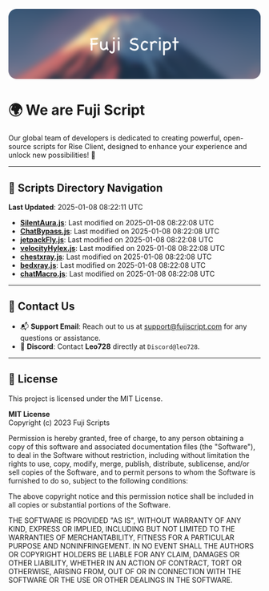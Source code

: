 ![Banner](.github/b.webp)

# 🌍 **We are Fuji Script**

Our global team of developers is dedicated to creating powerful, open-source scripts for Rise Client, designed to enhance your experience and unlock new possibilities! 🌟

---
<!-- SCRIPTS_NAVIGATION_START -->
## 📂 **Scripts Directory Navigation**

**Last Updated**: 2025-01-08 08:22:11 UTC

- **[SilentAura.js](scripts/SilentAura.js)**: Last modified on 2025-01-08 08:22:08 UTC
- **[ChatBypass.js](scripts/ChatBypass.js)**: Last modified on 2025-01-08 08:22:08 UTC
- **[jetpackFly.js](scripts/jetpackFly.js)**: Last modified on 2025-01-08 08:22:08 UTC
- **[velocityHylex.js](scripts/velocityHylex.js)**: Last modified on 2025-01-08 08:22:08 UTC
- **[chestxray.js](scripts/chestxray.js)**: Last modified on 2025-01-08 08:22:08 UTC
- **[bedxray.js](scripts/bedxray.js)**: Last modified on 2025-01-08 08:22:08 UTC
- **[chatMacro.js](scripts/chatMacro.js)**: Last modified on 2025-01-08 08:22:08 UTC

<!-- SCRIPTS_NAVIGATION_END -->

---

## 💬 **Contact Us**  
- 📬 **Support Email**: Reach out to us at [support@fujiscript.com](mailto:support@fujiscript.com) for any questions or assistance.  
- 💬 **Discord**: Contact **Leo728** directly at `Discord@leo728`.

---

## 📜 **License**

This project is licensed under the MIT License.  

**MIT License**  
Copyright (c) 2023 Fuji Scripts  

Permission is hereby granted, free of charge, to any person obtaining a copy of this software and associated documentation files (the "Software"), to deal in the Software without restriction, including without limitation the rights to use, copy, modify, merge, publish, distribute, sublicense, and/or sell copies of the Software, and to permit persons to whom the Software is furnished to do so, subject to the following conditions:  

The above copyright notice and this permission notice shall be included in all copies or substantial portions of the Software.  

THE SOFTWARE IS PROVIDED "AS IS", WITHOUT WARRANTY OF ANY KIND, EXPRESS OR IMPLIED, INCLUDING BUT NOT LIMITED TO THE WARRANTIES OF MERCHANTABILITY, FITNESS FOR A PARTICULAR PURPOSE AND NONINFRINGEMENT. IN NO EVENT SHALL THE AUTHORS OR COPYRIGHT HOLDERS BE LIABLE FOR ANY CLAIM, DAMAGES OR OTHER LIABILITY, WHETHER IN AN ACTION OF CONTRACT, TORT OR OTHERWISE, ARISING FROM, OUT OF OR IN CONNECTION WITH THE SOFTWARE OR THE USE OR OTHER DEALINGS IN THE SOFTWARE.  
